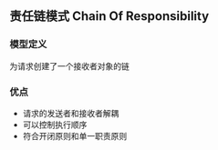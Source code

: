 ## 责任链模式 Chain Of Responsibility

### 模型定义
为请求创建了一个接收者对象的链

### 优点
* 请求的发送者和接收者解耦
* 可以控制执行顺序
* 符合开闭原则和单一职责原则